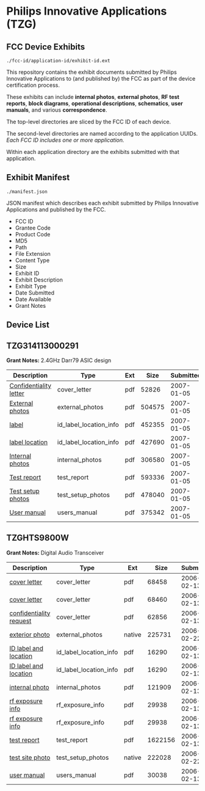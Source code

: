 # Philips Innovative Applications (TZG)
## FCC Device Exhibits

```
./fcc-id/application-id/exhibit-id.ext
```

This repository contains the exhibit documents submitted by Philips Innovative Applications to (and published by) the FCC as part of the device certification process.

These exhibits can include **internal photos**, **external photos**, **RF test reports**, **block diagrams**, **operational descriptions**, **schematics**, **user manuals**, and various **correspondence**.

The top-level directories are sliced by the FCC ID of each device.

The second-level directories are named according to the application UUIDs. *Each FCC ID includes one or more application.*

Within each application directory are the exhibits submitted with that application. 

## Exhibit Manifest

```
./manifest.json
```

JSON manifest which describes each exhibit submitted by Philips Innovative Applications and published by the FCC.

- FCC ID
- Grantee Code
- Product Code
- MD5
- Path
- File Extension
- Content Type
- Size
- Exhibit ID
- Exhibit Description
- Exhibit Type
- Date Submitted
- Date Available
- Grant Notes

## Device List
## TZG314113000291
**Grant Notes:** 2.4GHz Darr79 ASIC design

| Description | Type | Ext | Size | Submitted | Available |
| ----------- | ---- | --- | ---- | --------- | --------- |
| [Confidentiality letter](TZG314113000291/f8c027587ecf494c5ca1ef44584181dd/744287.pdf) | cover_letter | pdf | 52826 | 2007-01-05 | 2007-01-05 |
| [External photos](TZG314113000291/f8c027587ecf494c5ca1ef44584181dd/744288.pdf) | external_photos | pdf | 504575 | 2007-01-05 | 2007-01-05 |
| [label](TZG314113000291/f8c027587ecf494c5ca1ef44584181dd/744289.pdf) | id_label_location_info | pdf | 452355 | 2007-01-05 | 2007-01-05 |
| [label location](TZG314113000291/f8c027587ecf494c5ca1ef44584181dd/744290.pdf) | id_label_location_info | pdf | 427690 | 2007-01-05 | 2007-01-05 |
| [Internal photos](TZG314113000291/f8c027587ecf494c5ca1ef44584181dd/744291.pdf) | internal_photos | pdf | 306580 | 2007-01-05 | 2007-01-05 |
| [Test report](TZG314113000291/f8c027587ecf494c5ca1ef44584181dd/744297.pdf) | test_report | pdf | 593336 | 2007-01-05 | 2007-01-05 |
| [Test setup photos](TZG314113000291/f8c027587ecf494c5ca1ef44584181dd/744298.pdf) | test_setup_photos | pdf | 478040 | 2007-01-05 | 2007-01-05 |
| [User manual](TZG314113000291/f8c027587ecf494c5ca1ef44584181dd/744299.pdf) | users_manual | pdf | 375342 | 2007-01-05 | 2007-01-05 |
## TZGHTS9800W
**Grant Notes:** Digital Audio Transceiver

| Description | Type | Ext | Size | Submitted | Available |
| ----------- | ---- | --- | ---- | --------- | --------- |
| [cover letter](TZGHTS9800W/6f70bcb61bb741704aa47c0b9ca3cc16/628385.pdf) | cover_letter | pdf | 68458 | 2006-02-13 | 2006-02-13 |
| [cover letter](TZGHTS9800W/6f70bcb61bb741704aa47c0b9ca3cc16/628391.pdf) | cover_letter | pdf | 68460 | 2006-02-13 | 2006-02-13 |
| [confidentiality request](TZGHTS9800W/6f70bcb61bb741704aa47c0b9ca3cc16/628394.pdf) | cover_letter | pdf | 62856 | 2006-02-13 | 2006-02-13 |
| [exterior photo](TZGHTS9800W/6f70bcb61bb741704aa47c0b9ca3cc16/630986.native) | external_photos | native | 225731 | 2006-02-22 | 2006-02-13 |
| [ID label and location](TZGHTS9800W/6f70bcb61bb741704aa47c0b9ca3cc16/628387.pdf) | id_label_location_info | pdf | 16290 | 2006-02-13 | 2006-02-13 |
| [ID label and location](TZGHTS9800W/6f70bcb61bb741704aa47c0b9ca3cc16/628387.pdf) | id_label_location_info | pdf | 16290 | 2006-02-13 | 2006-02-13 |
| [internal photo](TZGHTS9800W/6f70bcb61bb741704aa47c0b9ca3cc16/628427.pdf) | internal_photos | pdf | 121909 | 2006-02-13 | 2006-02-13 |
| [rf exposure info](TZGHTS9800W/6f70bcb61bb741704aa47c0b9ca3cc16/628390.pdf) | rf_exposure_info | pdf | 29938 | 2006-02-13 | 2006-02-13 |
| [rf exposure info](TZGHTS9800W/6f70bcb61bb741704aa47c0b9ca3cc16/628397.pdf) | rf_exposure_info | pdf | 29938 | 2006-02-13 | 2006-02-13 |
| [test report](TZGHTS9800W/6f70bcb61bb741704aa47c0b9ca3cc16/628399.pdf) | test_report | pdf | 1622156 | 2006-02-13 | 2006-02-13 |
| [test site photo](TZGHTS9800W/6f70bcb61bb741704aa47c0b9ca3cc16/630985.native) | test_setup_photos | native | 222028 | 2006-02-22 | 2006-02-13 |
| [user manual](TZGHTS9800W/6f70bcb61bb741704aa47c0b9ca3cc16/628426.pdf) | users_manual | pdf | 30038 | 2006-02-13 | 2006-02-13 |

